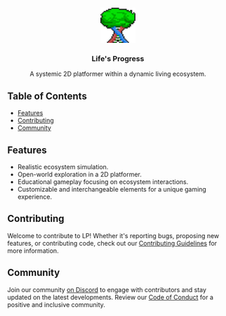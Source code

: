 <p align="center">
  <a href="https://github.com/M1thieu/currentLP">
    <img src="/logo.png" alt="Logo" width="80" height="80">
  </a>

  <h3 align="center">Life's Progress</h3>

  <p align="center">
    A systemic 2D platformer within a dynamic living ecosystem.
  </p>
</p>

## Table of Contents
- [Features](#features)
- [Contributing](#contributing)
- [Community](#community)

## Features

- Realistic ecosystem simulation.
- Open-world exploration in a 2D platformer.
- Educational gameplay focusing on ecosystem interactions.
- Customizable and interchangeable elements for a unique gaming experience.

## Contributing

Welcome to contribute to LP! Whether it's reporting bugs, proposing new features, or contributing code, check out our [Contributing Guidelines](.github/contributing.md) for more information.

## Community

Join our community [on Discord](https://discord.gg/u2J25aGy8c) to engage with contributors and stay updated on the latest developments. Review our [Code of Conduct](.github/code_of_conduct.md) for a positive and inclusive community.